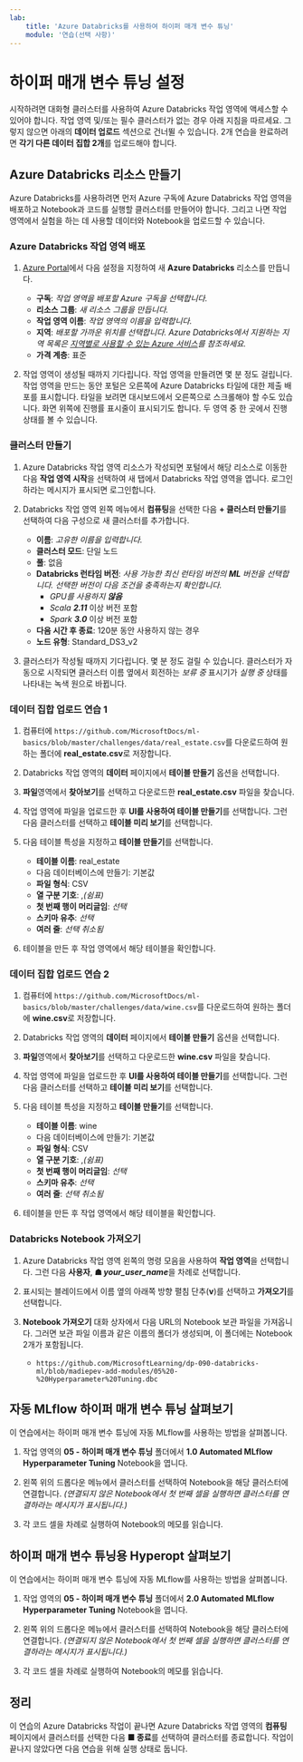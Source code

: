 ```yaml
---
lab:
    title: 'Azure Databricks를 사용하여 하이퍼 매개 변수 튜닝'
    module: '연습(선택 사항)'
---
```


# 하이퍼 매개 변수 튜닝 설정

시작하려면 대화형 클러스터를 사용하여 Azure Databricks 작업 영역에 액세스할 수 있어야 합니다. 작업 영역 및/또는 필수 클러스터가 없는 경우 아래 지침을 따르세요. 그렇지 않으면 아래의 **데이터 업로드** 섹션으로 건너뛸 수 있습니다. 2개 연습을 완료하려면 **각기 다른 데이터 집합 2개**를 업로드해야 합니다.

## Azure Databricks 리소스 만들기

Azure Databricks를 사용하려면 먼저 Azure 구독에 Azure Databricks 작업 영역을 배포하고 Notebook과 코드를 실행할 클러스터를 만들어야 합니다. 그리고 나면 작업 영역에서 실험을 하는 데 사용할 데이터와 Notebook을 업로드할 수 있습니다.

### Azure Databricks 작업 영역 배포

1. [Azure Portal](https://portal.azure.com)에서 다음 설정을 지정하여 새 **Azure Databricks** 리소스를 만듭니다.
   - **구독**: *작업 영역을 배포할 Azure 구독을 선택합니다.*
   - **리소스 그룹**: *새 리소스 그룹을 만듭니다.*
   - **작업 영역 이름**: *작업 영역의 이름을 입력합니다.*
   - **지역**: *배포할 가까운 위치를 선택합니다. Azure Databricks에서 지원하는 지역 목록은 [지역별로 사용할 수 있는 Azure 서비스](https://azure.microsoft.com/regions/services/)를 참조하세요.*
   - **가격 계층**: 표준

1. 작업 영역이 생성될 때까지 기다립니다. 작업 영역을 만들려면 몇 분 정도 걸립니다. 작업 영역을 만드는 동안 포털은 오른쪽에 Azure Databricks 타일에 대한 제출 배포를 표시합니다. 타일을 보려면 대시보드에서 오른쪽으로 스크롤해야 할 수도 있습니다. 화면 위쪽에 진행률 표시줄이 표시되기도 합니다. 두 영역 중 한 곳에서 진행 상태를 볼 수 있습니다.

### 클러스터 만들기

1. Azure Databricks 작업 영역 리소스가 작성되면 포털에서 해당 리소스로 이동한 다음 **작업 영역 시작**을 선택하여 새 탭에서 Databricks 작업 영역을 엽니다. 로그인하라는 메시지가 표시되면 로그인합니다.

1. Databricks 작업 영역 왼쪽 메뉴에서 **컴퓨팅**을 선택한 다음 **+ 클러스터 만들기**를 선택하여 다음 구성으로 새 클러스터를 추가합니다.
   - **이름**: *고유한 이름을 입력합니다.*
   - **클러스터 모드**: 단일 노드
   - **풀**: 없음
   - **Databricks 런타임 버전**: *사용 가능한 최신 런타임 버전의 **ML** 버전을 선택합니다. 선택한 버전이 다음 조건을 충족하는지 확인합니다.*
      - *GPU를 사용하지 **않음***
      - *Scala **2.11*** 이상 버전 포함
      - *Spark **3.0*** 이상 버전 포함
   - **다음 시간 후 종료**: 120분 동안 사용하지 않는 경우
   - **노드 유형**: Standard_DS3_v2

1. 클러스터가 작성될 때까지 기다립니다. 몇 분 정도 걸릴 수 있습니다. 클러스터가 자동으로 시작되면 클러스터 이름 옆에서 회전하는 *보류 중* 표시기가 *실행 중* 상태를 나타내는 녹색 원으로 바뀝니다.

### 데이터 집합 업로드 연습 1

1. 컴퓨터에 `https://github.com/MicrosoftDocs/ml-basics/blob/master/challenges/data/real_estate.csv`를 다운로드하여 원하는 폴더에 **real_estate.csv**로 저장합니다.

1. Databricks 작업 영역의 **데이터** 페이지에서 **테이블 만들기** 옵션을 선택합니다.

1. **파일**영역에서 **찾아보기**를 선택하고 다운로드한 **real_estate.csv** 파일을 찾습니다.

1. 작업 영역에 파일을 업로드한 후 **UI를 사용하여 테이블 만들기**를 선택합니다. 그런 다음 클러스터를 선택하고 **테이블 미리 보기**를 선택합니다.

1. 다음 테이블 특성을 지정하고 **테이블 만들기**를 선택합니다.

    - **테이블 이름**: real_estate
    - 다음 데이터베이스에 만들기: 기본값
    - **파일 형식**: CSV
    - **열 구분 기호**: ,*(쉼표)*
    - **첫 번째 행이 머리글임**: *선택*
    - **스키마 유추**: *선택*
    - **여러 줄**: *선택 취소됨*

1. 테이블을 만든 후 작업 영역에서 해당 테이블을 확인합니다.

### 데이터 집합 업로드 연습 2

1. 컴퓨터에 `https://github.com/MicrosoftDocs/ml-basics/blob/master/challenges/data/wine.csv`를 다운로드하여 원하는 폴더에 **wine.csv**로 저장합니다.

1. Databricks 작업 영역의 **데이터** 페이지에서 **테이블 만들기** 옵션을 선택합니다.

1. **파일**영역에서 **찾아보기**를 선택하고 다운로드한 **wine.csv** 파일을 찾습니다.

1. 작업 영역에 파일을 업로드한 후 **UI를 사용하여 테이블 만들기**를 선택합니다. 그런 다음 클러스터를 선택하고 **테이블 미리 보기**를 선택합니다.

1. 다음 테이블 특성을 지정하고 **테이블 만들기**를 선택합니다.

    - **테이블 이름**: wine
    - 다음 데이터베이스에 만들기: 기본값
    - **파일 형식**: CSV
    - **열 구분 기호**: ,*(쉼표)*
    - **첫 번째 행이 머리글임**: *선택*
    - **스키마 유추**: *선택*
    - **여러 줄**: *선택 취소됨*

1. 테이블을 만든 후 작업 영역에서 해당 테이블을 확인합니다.

### Databricks Notebook 가져오기

1. Azure Databricks 작업 영역 왼쪽의 명령 모음을 사용하여 **작업 영역**을 선택합니다. 그런 다음 **사용자**, **&#9751; *your_user_name***을 차례로 선택합니다.

1. 표시되는 블레이드에서 이름 옆의 아래쪽 방향 펼침 단추(**v**)를 선택하고 **가져오기**를 선택합니다.

1. **Notebook 가져오기** 대화 상자에서 다음 URL의 Notebook 보관 파일을 가져옵니다. 그러면 보관 파일 이름과 같은 이름의 폴더가 생성되며, 이 폴더에는 Notebook 2개가 포함됩니다.
   - `https://github.com/MicrosoftLearning/dp-090-databricks-ml/blob/madiepev-add-modules/05%20-%20Hyperparameter%20Tuning.dbc`

## 자동 MLflow 하이퍼 매개 변수 튜닝 살펴보기

이 연습에서는 하이퍼 매개 변수 튜닝에 자동 MLflow를 사용하는 방법을 살펴봅니다.

1. 작업 영역의 **05 - 하이퍼 매개 변수 튜닝** 폴더에서 **1.0 Automated MLflow Hyperparameter Tuning** Notebook을 엽니다.

1. 왼쪽 위의 드롭다운 메뉴에서 클러스터를 선택하여 Notebook을 해당 클러스터에 연결합니다. *(연결되지 않은 Notebook에서 첫 번째 셀을 실행하면 클러스터를 연결하라는 메시지가 표시됩니다.)*

1. 각 코드 셀을 차례로 실행하여 Notebook의 메모를 읽습니다.

## 하이퍼 매개 변수 튜닝용 Hyperopt 살펴보기

이 연습에서는 하이퍼 매개 변수 튜닝에 자동 MLflow를 사용하는 방법을 살펴봅니다.

1. 작업 영역의 **05 - 하이퍼 매개 변수 튜닝** 폴더에서 **2.0 Automated MLflow Hyperparameter Tuning** Notebook을 엽니다.

1. 왼쪽 위의 드롭다운 메뉴에서 클러스터를 선택하여 Notebook을 해당 클러스터에 연결합니다. *(연결되지 않은 Notebook에서 첫 번째 셀을 실행하면 클러스터를 연결하라는 메시지가 표시됩니다.)*

1. 각 코드 셀을 차례로 실행하여 Notebook의 메모를 읽습니다.

## 정리

이 연습의 Azure Databricks 작업이 끝나면 Azure Databricks 작엽 영역의 **컴퓨팅** 페이지에서 클러스터를 선택한 다음 **&#9632; 종료**를 선택하여 클러스터를 종료합니다. 작업이 끝나지 않았다면 다음 연습을 위해 실행 상태로 둡니다.

